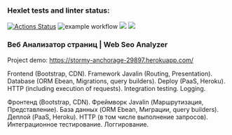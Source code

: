 ### Hexlet tests and linter status:
[![Actions Status](https://github.com/silentlyexisting/java-project-lvl4/workflows/hexlet-check/badge.svg)](https://github.com/silentlyexisting/java-project-lvl4/actions)
![example workflow](https://github.com/silentlyexisting/java-project-lvl4/actions/workflows/java-ci.yml/badge.svg)
<a href="https://codeclimate.com/github/silentlyexisting/java-project-lvl4/maintainability"><img src="https://api.codeclimate.com/v1/badges/ecf1b1c23447564f268d/maintainability" /></a>
<a href="https://codeclimate.com/github/silentlyexisting/java-project-lvl4/test_coverage"><img src="https://api.codeclimate.com/v1/badges/ecf1b1c23447564f268d/test_coverage" /></a>

### <b>Веб Анализатор страниц | Web Seo Analyzer</b>

Project demo: https://stormy-anchorage-29897.herokuapp.com/

Frontend (Bootstrap, CDN). Framework Javalin (Routing, Presentation). Database (ORM Ebean, Migrations, query builders). Deploy (PaaS, Heroku). HTTP (including execution of requests). Integration testing. Logging.

Фронтенд (Bootstrap, CDN). Фреймворк Javalin (Маршрутизация, Представление). База данных (ORM Ebean, Миграции, query builders). Деплой (PaaS, Heroku). HTTP (в том числе выполнение запросов). Интеграционное тестирование. Логгирование.

